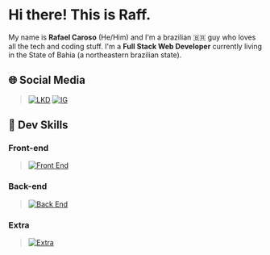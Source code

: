 # Hi there! This is Raff.
My name is __Rafael Caroso__ (He/Him) and I'm a brazilian 🇧🇷 guy who loves all the tech and coding stuff. I'm a __Full Stack Web Developer__ currently living in the State of Bahia (a northeastern brazilian state).

## 🌐 Social Media
> [![LKD](https://skills.thijs.gg/icons?i=linkedin&theme=dark)](https://linkedin.com/in/rafael-karoso)
> [![IG](https://skills.thijs.gg/icons?i=instagram&theme=dark)](https://instagram.com/rafaelcaroso)

## 🎯 Dev Skills

### Front-end
> [![Front End](https://skills.thijs.gg/icons?i=react,mui,jquery,typescript,javascript,sass,html,css&theme=dark)](https://rafaelcaroso.com/skills)
### Back-end
> [![Back End](https://skills.thijs.gg/icons?i=php,laravel,mysql,nodejs,express,mongo,python,django&theme=dark)](https://rafaelcaroso.com/skills)
### Extra
> [![Extra](https://skills.thijs.gg/icons?i=linux,git&theme=dark)](https://rafaelcaroso.com/skills)
